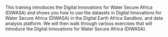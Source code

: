 This training introduces the Digital Innovations for Water Secure Africa (DIWASA) and shows you how to use the datasets in Digital Innovations for Water Secure Africa (DIWASA) in the Digital Earth Africa Sandbox, and data analysis platform. We will then walk through various exercises that will introduce the Digital Innovations for Water Secure Africa (DIWASA).
